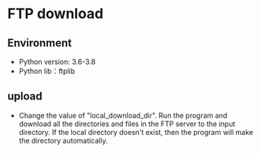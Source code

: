 # FTP download
## Environment
- Python version: 3.6-3.8
- Python lib：ftplib
## upload
- Change the value of "local_download_dir". Run the program and download all the directories and files in the FTP server to the input directory. If the local directory doesn't exist, then the program will make the directory automatically.

